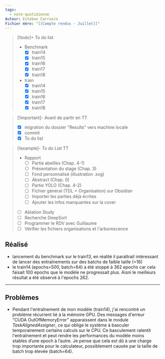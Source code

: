 ```yaml
---
tags:
  - note-quotidienne
Auteur: Esteban Carrasco
Fichier mère: "[[Compte rendus - Juillet]]"
---
```


> [!todo]+ To do list
> - Benchmark
> 	- [x] train14
> 	- [x] train15
> 	- [x] train16
> 	- [x] train17
> 	- [x] train18
> - train
> 	- [x] train14
> 	- [x] train15
> 	- [x] train16
> 	- [x] train17
> 	- [x] train18

> [!important]- Avant de partir en TT
> - [x] migration du dossier "Results" vers machine locale
> - [x] commit
> - [x] To do list

> [!example]- To do List TT
> - Rapport 
> 	- [ ] Partie abeilles (Chap. 4-1)
> 	- [ ] Présentation du stage (Chap. 3)
> 	- [ ] Fond personnalisé (illustration .svg)
> 	- [ ] Abstract (Chap. 0)
> 	- [ ] Partie YOLO (Chap. 4-2)
> 	- [ ] Fichier général (TDL + Organisation) sur Obsidian
> 	- [ ] Importer les parties déjà écrites
> 	- [ ] Ajouter les infos manquantes sur la cover
> 
> - [ ] Ablation Study
> - [ ] Recherche DeepSort
> - [ ] Programmer le RDV avec Guillaume
> - [ ] Vérifier les fichiers organisations et l'arborescence

## Réalisé
- lancement du benchmark sur le train13, en réalité il paraîtrait intéressant de lancer des entraînements sur des batchs de faible taille (=16)
- le train14 (epochs=500, batch=64) a été stoppé à 362 epochs car cela faisait 100 epochs que le modèle ne progressait plus. Aisni le meilleurs résultat a été observé à l'epochs 262.

---
## Problèmes
- Pendant l'entraînement de mon modèle (train14), j'ai rencontré un problème récurrent lié à la mémoire GPU. Des messages d'erreur "CUDA OutOfMemoryError" apparaissent dans le module _TaskAlignedAssigner_, ce qui oblige le système à basculer temporairement certains calculs sur le CPU. Ce basculement ralentit l'entraînement et peut rendre les performances du modèle moins stables d’une epoch à l’autre. Je pense que cela est dû à une charge trop importante pour le calculateur, possiblement causée par la taille de batch trop élevée (batch=64).